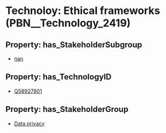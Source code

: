 # Technoloy: __Ethical frameworks__ (PBN__Technology_2419)

## Property: has_StakeholderSubgroup

* [nan](PBN__TechSubgroup_7)

## Property: has_TechnologyID

* [Q58927801](Q58927801)

## Property: has_StakeholderGroup

* [Data privacy](PBN__TechGroup_5)

